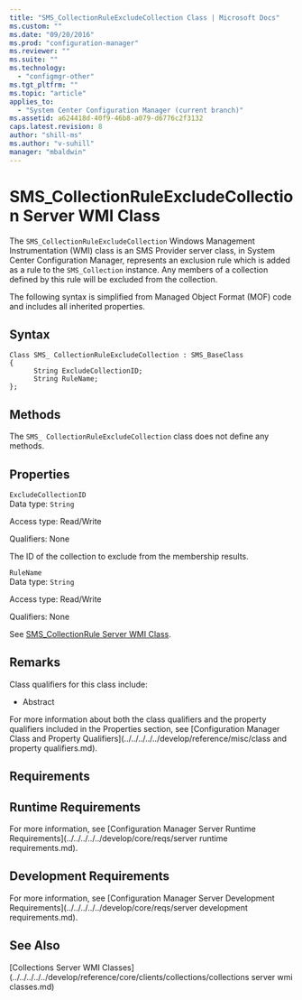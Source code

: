 ```yaml
---
title: "SMS_CollectionRuleExcludeCollection Class | Microsoft Docs"
ms.custom: ""
ms.date: "09/20/2016"
ms.prod: "configuration-manager"
ms.reviewer: ""
ms.suite: ""
ms.technology:
  - "configmgr-other"
ms.tgt_pltfrm: ""
ms.topic: "article"
applies_to:
  - "System Center Configuration Manager (current branch)"
ms.assetid: a624418d-40f9-46b8-a079-d6776c2f3132
caps.latest.revision: 8
author: "shill-ms"
ms.author: "v-suhill"
manager: "mbaldwin"
---
```

# SMS_CollectionRuleExcludeCollection Server WMI Class
The `SMS_CollectionRuleExcludeCollection` Windows Management Instrumentation (WMI) class is an SMS Provider server class, in System Center Configuration Manager, represents an exclusion rule which is added as a rule to the `SMS_Collection` instance. Any members of a collection defined by this rule will be excluded from the collection.  

 The following syntax is simplified from Managed Object Format (MOF) code and includes all inherited properties.  

## Syntax  

```  
Class SMS_ CollectionRuleExcludeCollection : SMS_BaseClass  
{  
      String ExcludeCollectionID;  
      String RuleName;  
};  
```  

## Methods  
 The `SMS_ CollectionRuleExcludeCollection` class does not define any methods.  

## Properties  
 `ExcludeCollectionID`  
 Data type: `String`  

 Access type: Read/Write  

 Qualifiers: None  

 The ID of the collection to exclude from the membership results.  

 `RuleName`  
 Data type: `String`  

 Access type: Read/Write  

 Qualifiers: None  

 See [SMS_CollectionRule Server WMI Class](../../../../../develop/reference/core/clients/collections/sms_collectionrule-server-wmi-class.md).  

## Remarks  
 Class qualifiers for this class include:  

-   Abstract  

 For more information about both the class qualifiers and the property qualifiers included in the Properties section, see [Configuration Manager Class and Property Qualifiers](../../../../../develop/reference/misc/class and property qualifiers.md).  

## Requirements  

## Runtime Requirements  
 For more information, see [Configuration Manager Server Runtime Requirements](../../../../../develop/core/reqs/server runtime requirements.md).  

## Development Requirements  
 For more information, see [Configuration Manager Server Development Requirements](../../../../../develop/core/reqs/server development requirements.md).  

## See Also  
 [Collections Server WMI Classes](../../../../../develop/reference/core/clients/collections/collections server wmi classes.md)
